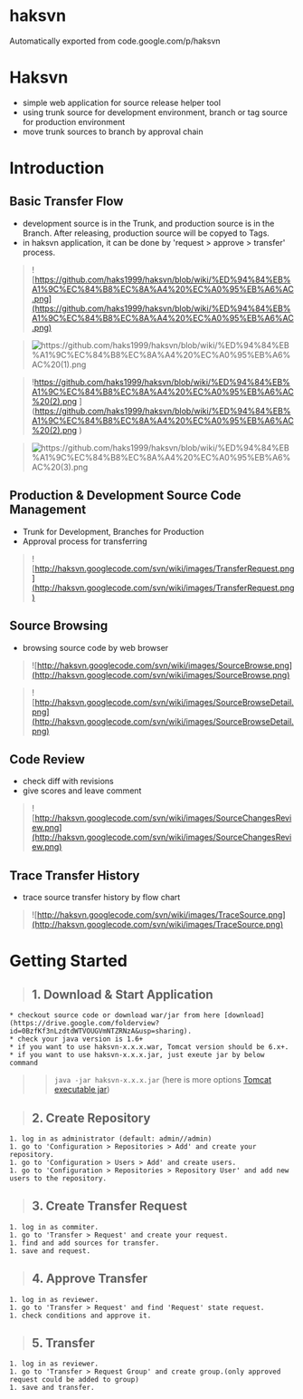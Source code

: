 # haksvn
Automatically exported from code.google.com/p/haksvn


# Haksvn #
  * simple web application for source release helper tool
  * using trunk source for development environment, branch or tag source for production environment
  * move trunk sources to branch by approval chain



# Introduction #
## Basic Transfer Flow ##
  * development source is in the Trunk, and production source is in the Branch. After releasing, production source will be copyed to Tags.
  * in haksvn application, it can be done by 'request > approve > transfer' process.

> ![https://github.com/haks1999/haksvn/blob/wiki/%ED%94%84%EB%A1%9C%EC%84%B8%EC%8A%A4%20%EC%A0%95%EB%A6%AC.png](https://github.com/haks1999/haksvn/blob/wiki/%ED%94%84%EB%A1%9C%EC%84%B8%EC%8A%A4%20%EC%A0%95%EB%A6%AC.png)

> ![https://github.com/haks1999/haksvn/blob/wiki/%ED%94%84%EB%A1%9C%EC%84%B8%EC%8A%A4%20%EC%A0%95%EB%A6%AC%20(1).png
](https://github.com/haks1999/haksvn/blob/wiki/%ED%94%84%EB%A1%9C%EC%84%B8%EC%8A%A4%20%EC%A0%95%EB%A6%AC%20(1).png
)

> !https://github.com/haks1999/haksvn/blob/wiki/%ED%94%84%EB%A1%9C%EC%84%B8%EC%8A%A4%20%EC%A0%95%EB%A6%AC%20(2).png
](https://github.com/haks1999/haksvn/blob/wiki/%ED%94%84%EB%A1%9C%EC%84%B8%EC%8A%A4%20%EC%A0%95%EB%A6%AC%20(2).png
)

> ![https://github.com/haks1999/haksvn/blob/wiki/%ED%94%84%EB%A1%9C%EC%84%B8%EC%8A%A4%20%EC%A0%95%EB%A6%AC%20(3).png
](https://github.com/haks1999/haksvn/blob/wiki/%ED%94%84%EB%A1%9C%EC%84%B8%EC%8A%A4%20%EC%A0%95%EB%A6%AC%20(3).png
)


## Production & Development Source Code Management ##
  * Trunk for Development, Branches for Production
  * Approval process for transferring

> ![http://haksvn.googlecode.com/svn/wiki/images/TransferRequest.png](http://haksvn.googlecode.com/svn/wiki/images/TransferRequest.png)


## Source Browsing ##
  * browsing source code by web browser

> ![http://haksvn.googlecode.com/svn/wiki/images/SourceBrowse.png](http://haksvn.googlecode.com/svn/wiki/images/SourceBrowse.png)

> ![http://haksvn.googlecode.com/svn/wiki/images/SourceBrowseDetail.png](http://haksvn.googlecode.com/svn/wiki/images/SourceBrowseDetail.png)

## Code Review ##
  * check diff with revisions
  * give scores and leave comment

> ![http://haksvn.googlecode.com/svn/wiki/images/SourceChangesReview.png](http://haksvn.googlecode.com/svn/wiki/images/SourceChangesReview.png)

## Trace Transfer History ##
  * trace source transfer history by flow chart

> ![http://haksvn.googlecode.com/svn/wiki/images/TraceSource.png](http://haksvn.googlecode.com/svn/wiki/images/TraceSource.png)


# Getting Started #
> ## 1. Download & Start Application ##
    * checkout source code or download war/jar from here [download](https://drive.google.com/folderview?id=0BzfKf3nLzdtdWTVOUGVmNTZRNzA&usp=sharing).
    * check your java version is 1.6+
    * if you want to use haksvn-x.x.x.war, Tomcat version should be 6.x+.
    * if you want to use haksvn-x.x.x.jar, just exeute jar by below command
> > `java -jar haksvn-x.x.x.jar` (here is more options [Tomcat executable jar](http://tomcat.apache.org/maven-plugin-trunk/executable-war-jar.html))


> ## 2. Create Repository ##
    1. log in as administrator (default: admin//admin)
    1. go to 'Configuration > Repositories > Add' and create your repository.
    1. go to 'Configuration > Users > Add' and create users.
    1. go to 'Configuration > Repositories > Repository User' and add new users to the repository.

> ## 3. Create Transfer Request ##
    1. log in as commiter.
    1. go to 'Transfer > Request' and create your request.
    1. find and add sources for transfer.
    1. save and request.

> ## 4. Approve Transfer ##
    1. log in as reviewer.
    1. go to 'Transfer > Request' and find 'Request' state request.
    1. check conditions and approve it.

> ## 5. Transfer ##
    1. log in as reviewer.
    1. go to 'Transfer > Request Group' and create group.(only approved request could be added to group)
    1. save and transfer.
